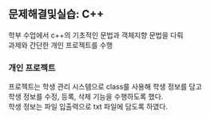 ## 문제해결및실습: C++
학부 수업에서 c++의 기초적인 문법과 객체지향 문법을 다뤄
<br>과제와 간단한 개인 프로젝트를 수행

### 개인 프로젝트
프로젝트는 학생 관리 시스템으로 class를 사용해 학생 정보를 담고<br>
학생 정보를 수정, 등록, 삭제 기능을 수행하도록 했다.<br> 
학생 정보는 파일 입출력으로 txt 파일에 담도록 하였다.
